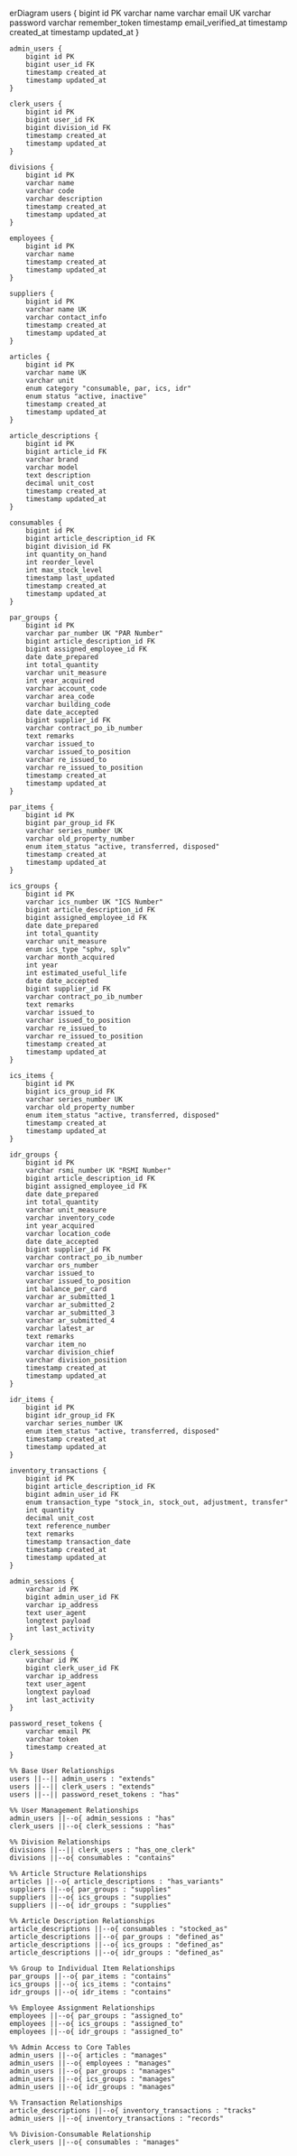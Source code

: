 erDiagram
    users {
        bigint id PK
        varchar name
        varchar email UK
        varchar password
        varchar remember_token
        timestamp email_verified_at
        timestamp created_at
        timestamp updated_at
    }

    admin_users {
        bigint id PK
        bigint user_id FK
        timestamp created_at
        timestamp updated_at
    }

    clerk_users {
        bigint id PK
        bigint user_id FK
        bigint division_id FK
        timestamp created_at
        timestamp updated_at
    }

    divisions {
        bigint id PK
        varchar name
        varchar code
        varchar description
        timestamp created_at
        timestamp updated_at
    }

    employees {
        bigint id PK
        varchar name
        timestamp created_at
        timestamp updated_at
    }

    suppliers {
        bigint id PK
        varchar name UK
        varchar contact_info
        timestamp created_at
        timestamp updated_at
    }

    articles {
        bigint id PK
        varchar name UK
        varchar unit
        enum category "consumable, par, ics, idr"
        enum status "active, inactive"
        timestamp created_at
        timestamp updated_at
    }

    article_descriptions {
        bigint id PK
        bigint article_id FK
        varchar brand
        varchar model
        text description
        decimal unit_cost
        timestamp created_at
        timestamp updated_at
    }

    consumables {
        bigint id PK
        bigint article_description_id FK
        bigint division_id FK
        int quantity_on_hand
        int reorder_level
        int max_stock_level
        timestamp last_updated
        timestamp created_at
        timestamp updated_at
    }

    par_groups {
        bigint id PK
        varchar par_number UK "PAR Number"
        bigint article_description_id FK
        bigint assigned_employee_id FK
        date date_prepared
        int total_quantity
        varchar unit_measure
        int year_acquired
        varchar account_code
        varchar area_code
        varchar building_code
        date date_accepted
        bigint supplier_id FK
        varchar contract_po_ib_number
        text remarks
        varchar issued_to
        varchar issued_to_position
        varchar re_issued_to
        varchar re_issued_to_position
        timestamp created_at
        timestamp updated_at
    }

    par_items {
        bigint id PK
        bigint par_group_id FK
        varchar series_number UK
        varchar old_property_number
        enum item_status "active, transferred, disposed"
        timestamp created_at
        timestamp updated_at
    }

    ics_groups {
        bigint id PK
        varchar ics_number UK "ICS Number"
        bigint article_description_id FK
        bigint assigned_employee_id FK
        date date_prepared
        int total_quantity
        varchar unit_measure
        enum ics_type "sphv, splv"
        varchar month_acquired
        int year
        int estimated_useful_life
        date date_accepted
        bigint supplier_id FK
        varchar contract_po_ib_number
        text remarks
        varchar issued_to
        varchar issued_to_position
        varchar re_issued_to
        varchar re_issued_to_position
        timestamp created_at
        timestamp updated_at
    }

    ics_items {
        bigint id PK
        bigint ics_group_id FK
        varchar series_number UK
        varchar old_property_number
        enum item_status "active, transferred, disposed"
        timestamp created_at
        timestamp updated_at
    }

    idr_groups {
        bigint id PK
        varchar rsmi_number UK "RSMI Number"
        bigint article_description_id FK
        bigint assigned_employee_id FK
        date date_prepared
        int total_quantity
        varchar unit_measure
        varchar inventory_code
        int year_acquired
        varchar location_code
        date date_accepted
        bigint supplier_id FK
        varchar contract_po_ib_number
        varchar ors_number
        varchar issued_to
        varchar issued_to_position
        int balance_per_card
        varchar ar_submitted_1
        varchar ar_submitted_2
        varchar ar_submitted_3
        varchar ar_submitted_4
        varchar latest_ar
        text remarks
        varchar item_no
        varchar division_chief
        varchar division_position
        timestamp created_at
        timestamp updated_at
    }

    idr_items {
        bigint id PK
        bigint idr_group_id FK
        varchar series_number UK
        enum item_status "active, transferred, disposed"
        timestamp created_at
        timestamp updated_at
    }

    inventory_transactions {
        bigint id PK
        bigint article_description_id FK
        bigint admin_user_id FK
        enum transaction_type "stock_in, stock_out, adjustment, transfer"
        int quantity
        decimal unit_cost
        text reference_number
        text remarks
        timestamp transaction_date
        timestamp created_at
        timestamp updated_at
    }

    admin_sessions {
        varchar id PK
        bigint admin_user_id FK
        varchar ip_address
        text user_agent
        longtext payload
        int last_activity
    }

    clerk_sessions {
        varchar id PK
        bigint clerk_user_id FK
        varchar ip_address
        text user_agent
        longtext payload
        int last_activity
    }

    password_reset_tokens {
        varchar email PK
        varchar token
        timestamp created_at
    }

    %% Base User Relationships
    users ||--|| admin_users : "extends"
    users ||--|| clerk_users : "extends"
    users ||--|| password_reset_tokens : "has"

    %% User Management Relationships
    admin_users ||--o{ admin_sessions : "has"
    clerk_users ||--o{ clerk_sessions : "has"

    %% Division Relationships
    divisions ||--|| clerk_users : "has_one_clerk"
    divisions ||--o{ consumables : "contains"

    %% Article Structure Relationships
    articles ||--o{ article_descriptions : "has_variants"
    suppliers ||--o{ par_groups : "supplies"
    suppliers ||--o{ ics_groups : "supplies"
    suppliers ||--o{ idr_groups : "supplies"

    %% Article Description Relationships
    article_descriptions ||--o{ consumables : "stocked_as"
    article_descriptions ||--o{ par_groups : "defined_as"
    article_descriptions ||--o{ ics_groups : "defined_as"
    article_descriptions ||--o{ idr_groups : "defined_as"

    %% Group to Individual Item Relationships
    par_groups ||--o{ par_items : "contains"
    ics_groups ||--o{ ics_items : "contains"
    idr_groups ||--o{ idr_items : "contains"

    %% Employee Assignment Relationships
    employees ||--o{ par_groups : "assigned_to"
    employees ||--o{ ics_groups : "assigned_to"
    employees ||--o{ idr_groups : "assigned_to"

    %% Admin Access to Core Tables
    admin_users ||--o{ articles : "manages"
    admin_users ||--o{ employees : "manages"
    admin_users ||--o{ par_groups : "manages"
    admin_users ||--o{ ics_groups : "manages"
    admin_users ||--o{ idr_groups : "manages"

    %% Transaction Relationships
    article_descriptions ||--o{ inventory_transactions : "tracks"
    admin_users ||--o{ inventory_transactions : "records"

    %% Division-Consumable Relationship
    clerk_users ||--o{ consumables : "manages"